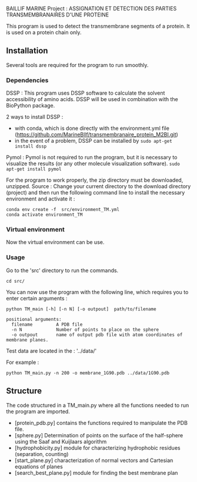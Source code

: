 BAILLIF MARINE
Project : ASSIGNATION ET DETECTION DES PARTIES TRANSMEMBRANAIRES D'UNE PROTEINE


This program is used to detect the transmembrane segments of a protein.
It is used on a protein chain only. 

## Installation 

Several tools are required for the program to run smoothly.

### Dependencies
DSSP : 
This program uses DSSP software to calculate the solvent accessibility 
of amino acids. 
DSSP will be used in combination with the BioPython package. 

2 ways to install DSSP : 
- with conda, which is done directly with the environment.yml file (https://github.com/MarineBllf/transmembranaire_protein_M2BI.git)
- in the event of a problem, DSSP can be installed by 
`sudo apt-get install dssp`

Pymol : 
Pymol is not required to run the program, but it is necessary to visualize the results 
(or any other molecule visualization software).
`sudo apt-get install pymol`


For the program to work properly, the zip directory must be downloaded, unzipped.
Source : 
Change your current directory to the download directory (project) and then run the following 
command line to install the necessary environment and activate it :

```
conda env create -f  src/environment_TM.yml
conda activate environment_TM
```

### Virtual environment
Now the virtual environment can be use.


### Usage 
Go to the 'src' directory to run the commands.
```
cd src/
```
You can now use the program with the following line, which requires you to enter certain arguments : 

```
python TM_main [-h] [-n N] [-o outpout]  path/to/filename

positional arguments:
  filename         A PDB file
  -n N             Number of points to place on the sphere
  -o outpout       name of output pdb file with atom coordinates of membrane planes.
```

Test data are located in the :  '../data/'

For example : 
```
python TM_main.py -n 200 -o membrane_1G90.pdb ../data/1G90.pdb
```

## Structure

The code structured in a TM_main.py where all the functions needed to run the program are imported.
- [protein_pdb.py] contains the functions required to manipulate the PDB file.
- [sphere.py] Determination of points on the surface of the half-sphere using the Saaf and Kuijlaars algorithm
- [hydrophobicity.py] module for characterizing hydrophobic residues (separation, counting)
- [start_plane.py] characterization of normal vectors and Cartesian equations of planes
- [search_best_plane.py] module for finding the best membrane plan



